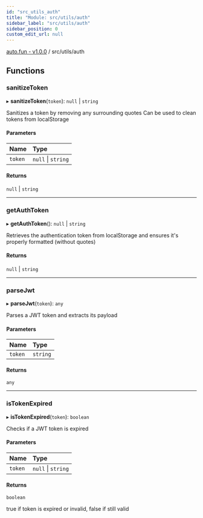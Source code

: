 ```yaml
---
id: "src_utils_auth"
title: "Module: src/utils/auth"
sidebar_label: "src/utils/auth"
sidebar_position: 0
custom_edit_url: null
---
```


[auto.fun - v1.0.0](../) / src/utils/auth

## Functions

### sanitizeToken

▸ **sanitizeToken**(`token`): ``null`` \| `string`

Sanitizes a token by removing any surrounding quotes
Can be used to clean tokens from localStorage

#### Parameters

| Name | Type |
| :------ | :------ |
| `token` | ``null`` \| `string` |

#### Returns

``null`` \| `string`

___

### getAuthToken

▸ **getAuthToken**(): ``null`` \| `string`

Retrieves the authentication token from localStorage and ensures it's properly formatted
(without quotes)

#### Returns

``null`` \| `string`

___

### parseJwt

▸ **parseJwt**(`token`): `any`

Parses a JWT token and extracts its payload

#### Parameters

| Name | Type |
| :------ | :------ |
| `token` | `string` |

#### Returns

`any`

___

### isTokenExpired

▸ **isTokenExpired**(`token`): `boolean`

Checks if a JWT token is expired

#### Parameters

| Name | Type |
| :------ | :------ |
| `token` | ``null`` \| `string` |

#### Returns

`boolean`

true if token is expired or invalid, false if still valid

